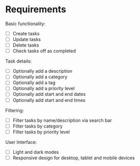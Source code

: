 # Requirements

Basic functionality:

- [ ] Create tasks
- [ ] Update tasks
- [ ] Delete tasks
- [ ] Check tasks off as completed

Task details:

- [ ] Optionally add a description
- [ ] Optionally add a category
- [ ] Optionally add a tag
- [ ] Optionally add a priority level
- [ ] Optionally add start and end dates
- [ ] Optionally add start and end times

Filtering:

- [ ] Filter tasks by name/description via search bar
- [ ] Filter tasks by category
- [ ] Filter tasks by priority level

User Interface:

- [ ] Light and dark modes
- [ ] Responsive design for desktop, tablet and mobile devices
